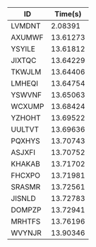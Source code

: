|ID|Time(s)|
|-|-|
|LVMDNT|2.08391|
|AXUMWF|13.61273|
|YSYILE|13.61812|
|JIXTQC|13.64229|
|TKWJLM|13.64406|
|LMHEQI|13.64754|
|YSWVNF|13.65063|
|WCXUMP|13.68424|
|YZHOHT|13.69522|
|UULTVT|13.69636|
|PQXHYS|13.70743|
|ASJXFI|13.70752|
|KHAKAB|13.71702|
|FHCXPO|13.71981|
|SRASMR|13.72561|
|JISNLD|13.72783|
|DOMPZP|13.72941|
|MRHTFS|13.76196|
|WVYNJR|13.90346|
